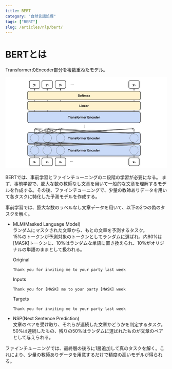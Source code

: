 ```yaml
---
title: BERT
category: "自然言語処理"
tags: ["BERT"]
slug: /articles/nlp/bert/
---
```


# BERTとは
TransformerのEncoder部分を複数重ねたモデル。

![bert](./bert.jpg)

BERTでは、事前学習とファインチューニングのニ段階の学習が必要になる。
まず、事前学習で、膨大な数の教師なし文章を用いて一般的な文章を理解するモデルを作成する。その後、ファインチューニングで、少量の教師ありデータを用いて各タスクに特化した予測モデルを作成する。

事前学習では、膨大な数のラベルなし文章データを用いて、以下の2つの偽のタスクを解く。

+ MLM(Masked Language Model)  
    ランダムにマスクされた文章から、もとの文章を予測するタスク。  
    15%のトークンが予測対象のトークンとしてランダムに選ばれ、内80%は[MASK]トークンに、10%はランダムな単語に置き換えられ、10%がオリジナルの単語のままとして扱われる。

    Original
    ```
    Thank you for inviting me to your party last week
    ```

    Inputs
    ```
    Thank you for [MASK] me to your party [MASK] week
    ```

    Targets
    ```
    Thank you for inviting me to your party last week
    ```

+ NSP(Next Sentence Prediction)  
    文章のペアを受け取り、それらが連続した文章かどうかを判定するタスク。  
    50%は連続したもの、残りの50%はランダムに選ばれたものが文章のペアとして与えられる。


ファインチューニングでは、最終層の後ろに1層追加して真のタスクを解く。これにより、少量の教師ありデータを用意するだけで精度の高いモデルが得られる。

